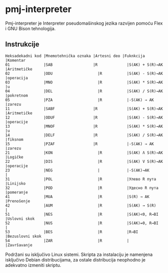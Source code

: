 # pmj-interpreter
Pmj-interpreter je Interpreter pseudomašinskog jezika razvijen pomoću Flex i GNU Bison tehnologija.

## Instrukcije
```
Heksadekadni kod |Mnemotehnička oznaka |Artesni deo |Fuknkcija         |Komentar
01	             |SAB                  |R	          |S(AK) + S(R)→AK	 |Aritmetičke 
02	             |ODU	                 |R	          |S(AK) - S(R)→AK	 |operacija 
03	             |MNO	                 |R	          |S(AK) * S(R)→AK	 |u 
04               |DEL	                 |R	          |S(AK) / S(R)→AK	 |pokretnom 
05               |PZA	                 |R	          |-S(AK) → AK	     |zarezu
11               |SABF	               |R	          |S(AK) + S(R)→AK	 |Aritmetičke 
12               |ODUF	               |R	          |S(AK) - S(R)→AK	 |operacije 
13               |MNOF	               |R	          |S(AK) * S(R)→AK	 |u 
14               |DELF	               |R	          |S(AK) / S(R)→AK	 |fiksnom 
15               |PZAF	               |R	          |-S(AK) → AK	     |zarezu
21               |KON	                 |R	          |S(AK) Ʌ S(R)→AK	 |Logičke  
22               |DIS	                 |R	          |S(AK) V S(R)→AK	 |operacije
23               |NEG	                 |	          |-S(AK)→AK	       |
31               |POL	                 |R	          |Улево R пута	     |Linijsko
32               |POD	                 |R	          |Удесно R пута	   |pomeranje
41               |MUA	                 |R	          |S(R) → AK	       |Prenošenje
42               |AUM	                 |R	          |S(AK) → S(R)	     |
51               |NES	                 |R	          |S(AK)<0, R→BI	   |Uslovni skok
52               |NUS	                 |R	          |S(AK)=0, R→BI	   |
53               |BES	                 |R	          |R→BI	             |Bezuslovni skok
54               |ZAR	                 |R	          |	                 |Završavanje
```


Podržani su isključivo Linux sistemi. Skripta za instalaciju je namenjena isključivo Debian distribucijama, za ostale distribucija neophodno je adekvatno izmeniti skriptu.
